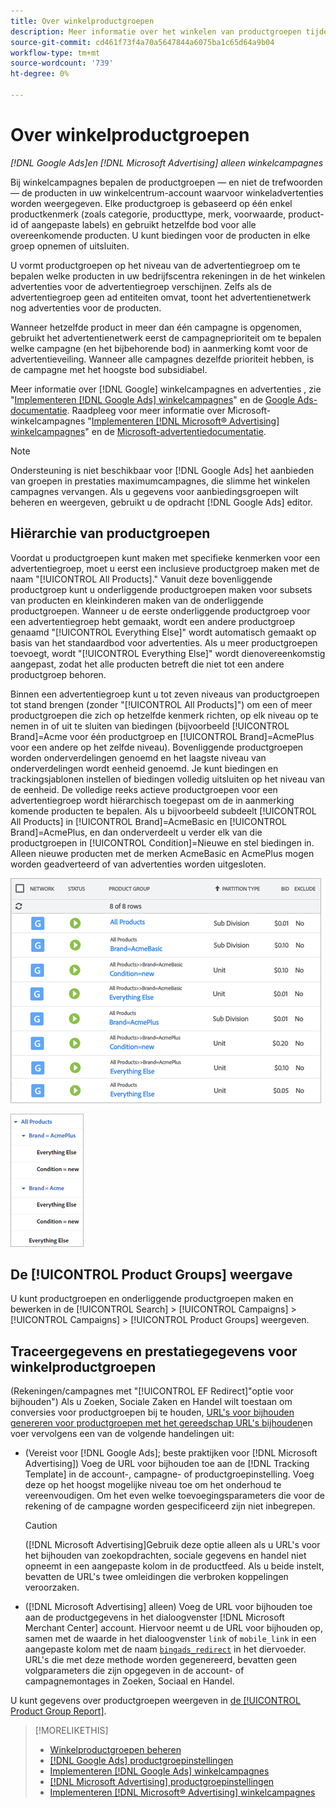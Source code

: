 ```yaml
---
title: Over winkelproductgroepen
description: Meer informatie over het winkelen van productgroepen tijdens winkelcampagnes.
source-git-commit: cd461f73f4a70a5647844a6075ba1c65d64a9b04
workflow-type: tm+mt
source-wordcount: '739'
ht-degree: 0%

---
```


# Over winkelproductgroepen

*[!DNL Google Ads]en [!DNL Microsoft Advertising] alleen winkelcampagnes*

Bij winkelcampagnes bepalen de productgroepen — en niet de trefwoorden — de producten in uw winkelcentrum-account waarvoor winkeladvertenties worden weergegeven. Elke productgroep is gebaseerd op één enkel productkenmerk (zoals categorie, producttype, merk, voorwaarde, product-id of aangepaste labels) en gebruikt hetzelfde bod voor alle overeenkomende producten. U kunt biedingen voor de producten in elke groep opnemen of uitsluiten.

U vormt productgroepen op het niveau van de advertentiegroep om te bepalen welke producten in uw bedrijfscentra rekeningen in de het winkelen advertenties voor de advertentiegroep verschijnen. Zelfs als de advertentiegroep geen ad entiteiten omvat, toont het advertentienetwerk nog advertenties voor de producten.

Wanneer hetzelfde product in meer dan één campagne is opgenomen, gebruikt het advertentienetwerk eerst de campagneprioriteit om te bepalen welke campagne (en het bijbehorende bod) in aanmerking komt voor de advertentieveiling. Wanneer alle campagnes dezelfde prioriteit hebben, is de campagne met het hoogste bod subsidiabel.

Meer informatie over [!DNL Google] winkelcampagnes en advertenties , zie &quot;[Implementeren [!DNL Google Ads] winkelcampagnes](/help/search-social-commerce/campaign-management/special-campaign-types/google-shopping-campaigns.md)&quot; en de [Google Ads-documentatie](https://support.google.com/google-ads/answer/3455481?visit_id=638205553638977410-2592024034&amp;rd=1). Raadpleeg voor meer informatie over Microsoft-winkelcampagnes &quot;[Implementeren [!DNL Microsoft® Advertising] winkelcampagnes](/help/search-social-commerce/campaign-management/special-campaign-types/microsoft-shopping-campaigns.md)&quot; en de [Microsoft-advertentiedocumentatie](https://help.bingads.microsoft.com/#apex/3/en/50903/1-500).

>[!NOTE]
>
>Ondersteuning is niet beschikbaar voor [!DNL Google Ads] het aanbieden van groepen in prestaties maximumcampagnes, die slimme het winkelen campagnes vervangen. Als u gegevens voor aanbiedingsgroepen wilt beheren en weergeven, gebruikt u de opdracht [!DNL Google Ads] editor.

## Hiërarchie van productgroepen

Voordat u productgroepen kunt maken met specifieke kenmerken voor een advertentiegroep, moet u eerst een inclusieve productgroep maken met de naam &quot;[!UICONTROL All Products].&quot; Vanuit deze bovenliggende productgroep kunt u onderliggende productgroepen maken voor subsets van producten en kleinkinderen maken van de onderliggende productgroepen. Wanneer u de eerste onderliggende productgroep voor een advertentiegroep hebt gemaakt, wordt een andere productgroep genaamd &quot;[!UICONTROL Everything Else]&quot; wordt automatisch gemaakt op basis van het standaardbod voor advertenties. Als u meer productgroepen toevoegt, wordt &quot;[!UICONTROL Everything Else]&quot; wordt dienovereenkomstig aangepast, zodat het alle producten betreft die niet tot een andere productgroep behoren.

Binnen een advertentiegroep kunt u tot zeven niveaus van productgroepen tot stand brengen (zonder &quot;[!UICONTROL All Products]&quot;) om een of meer productgroepen die zich op hetzelfde kenmerk richten, op elk niveau op te nemen in of uit te sluiten van biedingen (bijvoorbeeld [!UICONTROL Brand]=Acme voor één productgroep en [!UICONTROL Brand]=AcmePlus voor een andere op het zelfde niveau). Bovenliggende productgroepen worden onderverdelingen genoemd en het laagste niveau van onderverdelingen wordt eenheid genoemd. Je kunt biedingen en trackingsjablonen instellen of biedingen volledig uitsluiten op het niveau van de eenheid. De volledige reeks actieve productgroepen voor een advertentiegroep wordt hiërarchisch toegepast om de in aanmerking komende producten te bepalen. Als u bijvoorbeeld subdeelt [!UICONTROL All Products] in [!UICONTROL Brand]=AcmeBasic en [!UICONTROL Brand]=AcmePlus, en dan onderverdeelt u verder elk van die productgroepen in [!UICONTROL Condition]=Nieuwe en stel biedingen in. Alleen nieuwe producten met de merken AcmeBasic en AcmePlus mogen worden geadverteerd of van advertenties worden uitgesloten.

![Voorbeeld van een productgroepset](/help/search-social-commerce/assets/product-group-list.png "Voorbeeld van een productgroepset")

![Voorbeeld van hiërarchie van productgroepen](/help/search-social-commerce/assets/product-group-tree.png "Voorbeeld van hiërarchie van productgroepen")

## De [!UICONTROL Product Groups] weergave

U kunt productgroepen en onderliggende productgroepen maken en bewerken in de [!UICONTROL Search] > [!UICONTROL Campaigns] > [!UICONTROL Campaigns] > [!UICONTROL Product Groups] weergeven.

## Traceergegevens en prestatiegegevens voor winkelproductgroepen

(Rekeningen/campagnes met &quot;[!UICONTROL EF Redirect]&quot;optie voor bijhouden&quot;) Als u Zoeken, Sociale Zaken en Handel wilt toestaan om conversies voor productgroepen bij te houden, [URL&#39;s voor bijhouden genereren voor productgroepen met het gereedschap URL&#39;s bijhouden](/help/search-social-commerce/tools/click-tracking-url-generate.md)en voer vervolgens een van de volgende handelingen uit:

* (Vereist voor [!DNL Google Ads]; beste praktijken voor [!DNL Microsoft Advertising]) Voeg de URL voor bijhouden toe aan de [!DNL Tracking Template] in de account-, campagne- of productgroepinstelling. Voeg deze op het hoogst mogelijke niveau toe om het onderhoud te vereenvoudigen. Om het even welke toevoegingsparameters die voor de rekening of de campagne worden gespecificeerd zijn niet inbegrepen.

   >[!CAUTION]
   >
   >([!DNL Microsoft Advertising]Gebruik deze optie alleen als u URL&#39;s voor het bijhouden van zoekopdrachten, sociale gegevens en handel niet opneemt in een aangepaste kolom in de productfeed. Als u beide instelt, bevatten de URL&#39;s twee omleidingen die verbroken koppelingen veroorzaken.

* ([!DNL Microsoft Advertising] alleen) Voeg de URL voor bijhouden toe aan de productgegevens in het dialoogvenster [!DNL Microsoft Merchant Center] account. Hiervoor neemt u de URL voor bijhouden op, samen met de waarde in het dialoogvenster `link` of `mobile_link` in een aangepaste kolom met de naam [`bingads_redirect`](https://help.ads.microsoft.com/#apex/3/en/51084/0) in het diervoeder. URL&#39;s die met deze methode worden gegenereerd, bevatten geen volgparameters die zijn opgegeven in de account- of campagnemontages in Zoeken, Sociaal en Handel.

U kunt gegevens over productgroepen weergeven in [de [!UICONTROL Product Group Report]](/help/search-social-commerce/reports/management/basic-advanced/product-group-report.md).

>[!MORELIKETHIS]
>
>* [Winkelproductgroepen beheren](product-group-manage.md)
>* [[!DNL Google Ads] productgroepinstellingen](product-group-settings-google.md)
>* [Implementeren [!DNL Google Ads] winkelcampagnes](/help/search-social-commerce/campaign-management/special-campaign-types/google-shopping-campaigns.md)
>* [[!DNL Microsoft Advertising] productgroepinstellingen](product-group-settings-microsoft.md)
>* [Implementeren [!DNL Microsoft® Advertising] winkelcampagnes](/help/search-social-commerce/campaign-management/special-campaign-types/microsoft-shopping-campaigns.md)

